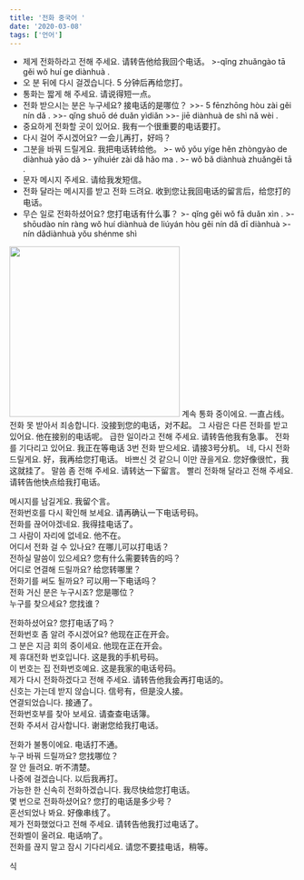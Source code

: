 ```yaml
---
title: '전화 중국어 '
date: '2020-03-08'
tags: ['언어']
---
```


- 제게 전화하라고 전해 주세요. 请转告他给我回个电话。
	    >-qǐng zhuǎngào tā gěi wǒ huí ge diànhuà .
- 오 분 뒤에 다시 걸겠습니다. 5 分钟后再给您打。
- 통화는 짧게 해 주세요. 请说得短一点。
- 전화 받으시는 분은 누구세요? 接电话的是哪位？
		>>- 5 fēnzhōng hòu zài gěi nín dǎ .
		>>- qǐng shuō dé duǎn yìdiǎn 
		>>- jiē diànhuà de shì nǎ wèi .
- 중요하게 전화할 곳이 있어요. 我有一个很重要的电话要打。
- 다시 걸어 주시겠어요? 一会儿再打，好吗？
- 그분을 바꿔 드릴게요. 我把电话转给他。
		>- wǒ yǒu yíge hěn zhòngyào de diànhuà yāo dǎ 
		>- yíhuìér zài dǎ hǎo ma .
		>- wǒ bǎ diànhuà zhuǎngěi tā .
- 문자 메시지 주세요. 请给我发短信。
- 전화 달라는 메시지를 받고 전화 드려요. 收到您让我回电话的留言后，给您打的电话。
- 무슨 일로 전화하셨어요? 您打电话有什么事？
		>- qǐng gěi wǒ fā duǎn xìn . 
		>- shōudào nín ràng wǒ huí diànhuà de liúyán hòu gěi nín dǎ dī diànhuà 
		>- nín dǎdiànhuà yǒu shénme shì



<img src=" https://storage.googleapis.com/artlab-public.appspot.com/share/GCCEKI7XQRAT.png" width="300" height="300">
계속 통화 중이에요. 一直占线。  
전화 못 받아서 죄송합니다. 没接到您的电话，对不起。  
그 사람은 다른 전화를 받고 있어요. 他在接别的电话呢。  
급한 일이라고 전해 주세요. 请转告他我有急事。  
전화를 기다리고 있어요. 我正在等电话  
3번 전화 받으세요. 请接3号分机。  
네, 다시 전화 드릴게요. 好，我再给您打电话。  
바쁘신 것 같으니 이만 끊을게요. 您好像很忙，我这就挂了。  
말씀 좀 전해 주세요. 请转达一下留言。  
빨리 전화해 달라고 전해 주세요. 请转告他快点给我打电话。  
  
  
메시지를 남길게요. 我留个言。  
전화번호를 다시 확인해 보세요. 请再确认一下电话号码。  
전화를 끊어야겠네요. 我得挂电话了。  
그 사람이 자리에 없네요. 他不在。  
어디서 전화 걸 수 있나요? 在哪儿可以打电话？  
전하실 말씀이 있으세요? 您有什么需要转告的吗？  
어디로 연결해 드릴까요? 给您转哪里？  
전화기를 써도 될까요? 可以用一下电话吗？  
전화 거신 분은 누구시죠? 您是哪位？  
누구를 찾으세요? 您找谁？  
  
전화하셨어요? 您打电话了吗？  
전화번호 좀 알려 주시겠어요? 他现在正在开会。  
그 분은 지금 회의 중이세요. 他现在正在开会。  
제 휴대전화 번호입니다. 这是我的手机号码。  
이 번호는 집 전화번호예요. 这是我家的电话号码。  
제가 다시 전화하겠다고 전해 주세요. 请转告他我会再打电话的。  
신호는 가는데 받지 않습니다. 信号有，但是没人接。  
연결되었습니다. 接通了。  
전화번호부를 찾아 보세요. 请查查电话簿。  
전화 주셔서 감사합니다. 谢谢您给我打电话。  
  
  
전화가 불통이에요. 电话打不通。  
누구 바꿔 드릴까요? 您找哪位？  
잘 안 들려요. 听不清楚。  
나중에 걸겠습니다. 以后我再打。  
가능한 한 신속히 전화하겠습니다. 我尽快给您打电话。  
몇 번으로 전화하셨어요? 您打的电话是多少号？  
혼선되었나 봐요. 好像串线了。  
제가 전화했었다고 전해 주세요. 请转告他我打过电话了。  
전화벨이 울려요. 电话响了。  
전화를 끊지 말고 잠시 기다리세요. 请您不要挂电话，稍等。



식
<!--stackedit_data:
eyJoaXN0b3J5IjpbMTE3NTA2NjUzMyw1OTg3MTk4MzIsLTE1MD
Y2OTY3NjIsMTM3Mjg0Mzc3OCwyNDMwODMxMDUsLTEwNDQ0OTE5
OCwtMTU3NjkzOTg4XX0=
-->